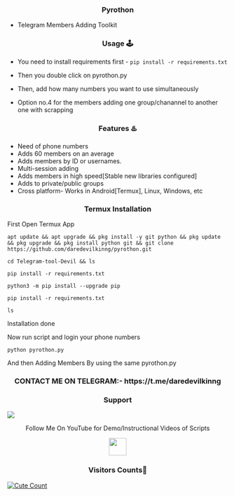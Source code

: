 <h3 align="center">Pyrothon</h3>

* Telegram Members Adding Toolkit

<h3 align="center">Usage 🕹</h3>

* You need to install requirements first - `pip install -r requirements.txt`

* Then you double click on pyrothon.py

* Then, add how many numbers you want to use simultaneously

* Option no.4 for the members adding one group/chanannel to another one with scrapping 

<h3 align="center">Features ♨️</h3>

* Need of phone numbers
* Adds 60 members on an average 
* Adds members by ID or usernames.
* Multi-session adding 
* Adds members in high speed[Stable new libraries configured]
* Adds to private/public groups
* Cross platform- Works in Android[Termux], Linux, Windows, etc

<h3 align="center">Termux Installation</h3>

First Open Termux App

```
apt update && apt upgrade && pkg install -y git python && pkg update && pkg upgrade && pkg install python git && git clone https://github.com/daredevilkinng/pyrothon.git
```

```
cd Telegram-tool-Devil && ls
```

```
pip install -r requirements.txt
```

```
python3 -m pip install --upgrade pip
```

```
pip install -r requirements.txt
```


```
ls
```

Installation done

Now run script and login your phone numbers

```
python pyrothon.py
```

And then Adding Members By using the same pyrothon.py


<h3 align="center">CONTACT ME ON TELEGRAM:- https://t.me/daredevilkinng</h3>

<h3 align="center">Support</h3><a href="https://t.me/daredevilkinng"><img src="https://img.shields.io/badge/Contact%20Owner-red.svg?logo=Telegram"></a>


<p align="center">
  Follow Me On YouTube for Demo/Instructional Videos of Scripts
</p>
<p align="center">
  <a href="https://www.youtube.com/watch?v=1TOxwoq4bjw">
    <img src="https://www.iconsdb.com/icons/preview/red/youtube-4-xxl.png" width="40" height="40">
  </a>
</p>

<h3 align="center">Visitors Counts👀</h3>
<a href="https://github.com/daredevilkinng/Pyrothon"><img alt="Cute Count" src="https://count.getloli.com/get/@Pyrothon?theme=rule34" /></a>
